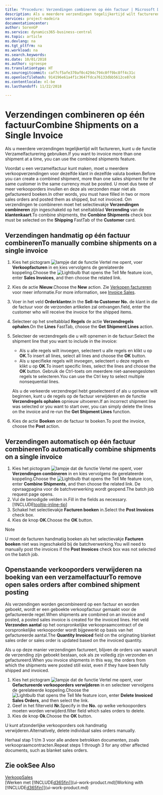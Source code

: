 ```yaml
---
title: "Procedure: Verzendingen combineren op één factuur | Microsoft Docs"
description: Als u meerdere verzendingen tegelijkertijd wilt factureren, kunt u de functie Verzamelfacturering gebruiken.
services: project-madeira
documentationcenter: 
author: SorenGP
ms.service: dynamics365-business-central
ms.topic: article
ms.devlang: na
ms.tgt_pltfrm: na
ms.workload: na
ms.search.keywords: 
ms.date: 10/01/2018
ms.author: sgroespe
ms.translationtype: HT
ms.sourcegitcommit: caf7cf5afe370af0c4294c794c0ff9bc8ff4c31c
ms.openlocfilehash: 914196e61a4f1c3647fdca76133dbb5612ce87c8
ms.contentlocale: nl-be
ms.lasthandoff: 11/22/2018

---
```

# <a name="combine-shipments-on-a-single-invoice"></a><span data-ttu-id="14eca-103">Verzendingen combineren op één factuur</span><span class="sxs-lookup"><span data-stu-id="14eca-103">Combine Shipments on a Single Invoice</span></span>
<span data-ttu-id="14eca-104">Als u meerdere verzendingen tegelijkertijd wilt factureren, kunt u de functie Verzamelfacturering gebruiken.</span><span class="sxs-lookup"><span data-stu-id="14eca-104">If you want to invoice more than one shipment at a time, you can use the combined shipments feature.</span></span>  

 <span data-ttu-id="14eca-105">Voordat u een verzamelfactuur kunt maken, moet u meerdere verkoopverzendingen voor dezelfde klant in dezelfde valuta boeken.</span><span class="sxs-lookup"><span data-stu-id="14eca-105">Before you can create a combined shipment, more than one sales shipment for the same customer in the same currency must be posted.</span></span> <span data-ttu-id="14eca-106">U moet dus twee of meer verkooporders invullen en deze als verzonden maar niet als gefactureerd boeken.</span><span class="sxs-lookup"><span data-stu-id="14eca-106">In other words, you must have filled in two or more sales orders and posted them as shipped, but not invoiced.</span></span> <span data-ttu-id="14eca-107">Om verzendingen te combineren moet het selectievakje **Verzendingen combineren** zijn ingeschakeld op het sneltabblad **Verzending** van de **klantenkaart**.</span><span class="sxs-lookup"><span data-stu-id="14eca-107">To combine shipments, the **Combine Shipments** check box must be selected on the **Shipping** FastTab of the **Customer** card.</span></span>  

## <a name="to-manually-combine-shipments-on-a-single-invoice"></a><span data-ttu-id="14eca-108">Verzendingen handmatig op één factuur combineren</span><span class="sxs-lookup"><span data-stu-id="14eca-108">To manually combine shipments on a single invoice</span></span>  
1. <span data-ttu-id="14eca-109">Kies het pictogram ![lampje dat de functie Vertel me opent](media/ui-search/search_small.png "Vertel me wat u wilt doen"), voer **Verkoopfacturen** in en kies vervolgens de gerelateerde koppeling.</span><span class="sxs-lookup"><span data-stu-id="14eca-109">Choose the ![Lightbulb that opens the Tell Me feature](media/ui-search/search_small.png "Tell me what you want to do") icon, enter **Sales Invoices**, and then choose the related link.</span></span>  
2. <span data-ttu-id="14eca-110">Kies de actie **Nieuw**.</span><span class="sxs-lookup"><span data-stu-id="14eca-110">Choose the **New** action.</span></span> <span data-ttu-id="14eca-111">Zie [Verkopen factureren](sales-how-invoice-sales.md) voor meer informatie.</span><span class="sxs-lookup"><span data-stu-id="14eca-111">For more information, see [Invoice Sales](sales-how-invoice-sales.md).</span></span>
3. <span data-ttu-id="14eca-112">Voer in het veld **Orderklantnr.**</span><span class="sxs-lookup"><span data-stu-id="14eca-112">In the **Sell-to Customer No.**</span></span> <span data-ttu-id="14eca-113">de klant in die de factuur voor de verzonden artikelen zal ontvangen.</span><span class="sxs-lookup"><span data-stu-id="14eca-113">field, enter the customer who will receive the invoice for the shipped items.</span></span>  
4. <span data-ttu-id="14eca-114">Selecteer op het sneltabblad **Regels** de actie **Verzendregels ophalen**.</span><span class="sxs-lookup"><span data-stu-id="14eca-114">On the **Lines** FastTab, choose the **Get Shipment Lines** action.</span></span>  
5. <span data-ttu-id="14eca-115">Selecteer de verzendregels die u wilt opnemen in de factuur:</span><span class="sxs-lookup"><span data-stu-id="14eca-115">Select the shipment line that you want to include in the invoice:</span></span>  

    - <span data-ttu-id="14eca-116">Als u alle regels wilt invoegen, selecteert u alle regels en klikt u op **OK**.</span><span class="sxs-lookup"><span data-stu-id="14eca-116">To insert all lines, select all lines and choose the **OK** button.</span></span>  
    - <span data-ttu-id="14eca-117">Als u specifieke regels wilt invoegen, selecteert u deze regels en klikt u op **OK**.</span><span class="sxs-lookup"><span data-stu-id="14eca-117">To insert specific lines, select the lines and choose the **OK** button.</span></span> <span data-ttu-id="14eca-118">Gebruik de Ctrl-toets om meerdere niet-aaneengesloten regels te selecteren.</span><span class="sxs-lookup"><span data-stu-id="14eca-118">You can use the Ctrl key to select multiple nonsequential lines.</span></span>  

    <span data-ttu-id="14eca-119">Als u de verkeerde verzendregel hebt geselecteerd of als u opnieuw wilt beginnen, kunt u de regels op de factuur verwijderen en de functie **Verzendregels ophalen** opnieuw uitvoeren.</span><span class="sxs-lookup"><span data-stu-id="14eca-119">If an incorrect shipment line was selected or you want to start over, you can simply delete the lines on the invoice and re-run the **Get Shipment Lines** function.</span></span>  
7. <span data-ttu-id="14eca-120">Kies de actie **Boeken** om de factuur te boeken.</span><span class="sxs-lookup"><span data-stu-id="14eca-120">To post the invoice, choose the **Post** action.</span></span>  

## <a name="to-automatically-combine-shipments-on-a-single-invoice"></a><span data-ttu-id="14eca-121">Verzendingen automatisch op één factuur combineren</span><span class="sxs-lookup"><span data-stu-id="14eca-121">To automatically combine shipments on a single invoice</span></span>  
1. <span data-ttu-id="14eca-122">Kies het pictogram ![lampje dat de functie Vertel me opent](media/ui-search/search_small.png "Vertel me wat u wilt doen"), voer **Verzendingen combineren** in en kies vervolgens de gerelateerde koppeling.</span><span class="sxs-lookup"><span data-stu-id="14eca-122">Choose the ![Lightbulb that opens the Tell Me feature](media/ui-search/search_small.png "Tell me what you want to do") icon, enter **Combine Shipments**, and then choose the related link.</span></span> <span data-ttu-id="14eca-123">De opvraagpagina voor de batchverwerking wordt geopend.</span><span class="sxs-lookup"><span data-stu-id="14eca-123">The batch job request page opens.</span></span>  
2. <span data-ttu-id="14eca-124">Vul de benodigde velden in.</span><span class="sxs-lookup"><span data-stu-id="14eca-124">Fill in the fields as necessary.</span></span> [!INCLUDE[tooltip-inline-tip](includes/tooltip-inline-tip_md.md)]
3. <span data-ttu-id="14eca-125">Schakel het selectievakje **Facturen boeken** in.</span><span class="sxs-lookup"><span data-stu-id="14eca-125">Select the **Post Invoices** check box.</span></span>  
4.  <span data-ttu-id="14eca-126">Kies de knop **OK**.</span><span class="sxs-lookup"><span data-stu-id="14eca-126">Choose the **OK** button.</span></span>  

> [!NOTE]  
>  <span data-ttu-id="14eca-127">U moet de facturen handmatig boeken als het selectievakje **Facturen boeken** niet was ingeschakeld bij de batchverwerking.</span><span class="sxs-lookup"><span data-stu-id="14eca-127">You will need to manually post the invoices if the **Post Invoices** check box was not selected on the batch job.</span></span>  

## <a name="to-remove-open-sales-orders-after-combined-shipment-posting"></a><span data-ttu-id="14eca-128">Openstaande verkooporders verwijderen na boeking van een verzamelfactuur</span><span class="sxs-lookup"><span data-stu-id="14eca-128">To remove open sales orders after combined shipment posting</span></span> 
<span data-ttu-id="14eca-129">Als verzendingen worden gecombineerd op een factuur en worden geboekt, wordt er een geboekte verkoopfactuur gemaakt voor de gefactureerde regel.</span><span class="sxs-lookup"><span data-stu-id="14eca-129">When shipments are combined on an invoice and posted, a posted sales invoice is created for the invoiced lines.</span></span> <span data-ttu-id="14eca-130">Het veld **Verzonden aantal** op het oorspronkelijke verkoopraamcontract of de oorspronkelijke verkooporder wordt bijgewerkt op basis van het gefactureerde aantal.</span><span class="sxs-lookup"><span data-stu-id="14eca-130">The **Quantity Invoiced** field on the originating blanket sales order or sales order is updated based on the invoiced quantity.</span></span>  

<span data-ttu-id="14eca-131">Als u op deze manier verzendingen factureert, blijven de orders van waaruit de verzending zijn geboekt bestaan, ook als ze volledig zijn verzonden en gefactureerd.</span><span class="sxs-lookup"><span data-stu-id="14eca-131">When you invoice shipments in this way, the orders from which the shipments were posted still exist, even if they have been fully shipped and invoiced.</span></span>   

1. <span data-ttu-id="14eca-132">Kies het pictogram ![lampje dat de functie Vertel me opent](media/ui-search/search_small.png "Vertel me wat u wilt doen"), voer **Gefactureerde verkooporders verwijderen** in en selecteer vervolgens de gerelateerde koppeling.</span><span class="sxs-lookup"><span data-stu-id="14eca-132">Choose the ![Lightbulb that opens the Tell Me feature](media/ui-search/search_small.png "Tell me what you want to do") icon, enter **Delete Invoiced Sales Orders**, and then select the link.</span></span>  
2. <span data-ttu-id="14eca-133">Geef in het filterveld **Nr.**</span><span class="sxs-lookup"><span data-stu-id="14eca-133">Specify in the **No.**</span></span> <span data-ttu-id="14eca-134">op welke verkooporders moeten worden verwijderd.</span><span class="sxs-lookup"><span data-stu-id="14eca-134">filter field which sales orders to delete.</span></span>  
3. <span data-ttu-id="14eca-135">Kies de knop **Ok**.</span><span class="sxs-lookup"><span data-stu-id="14eca-135">Choose the **OK** button.</span></span>  

<span data-ttu-id="14eca-136">U kunt afzonderlijke verkooporders ook handmatig verwijderen.</span><span class="sxs-lookup"><span data-stu-id="14eca-136">Alternatively, delete individual sales orders manually.</span></span>  

<span data-ttu-id="14eca-137">Herhaal stap 1 t/m 3 voor alle andere betrokken documenten, zoals verkoopraamcontracten.</span><span class="sxs-lookup"><span data-stu-id="14eca-137">Repeat steps 1 through 3 for any other affected documents, such as blanket sales orders.</span></span>

## <a name="see-also"></a><span data-ttu-id="14eca-138">Zie ook</span><span class="sxs-lookup"><span data-stu-id="14eca-138">See Also</span></span>  
[<span data-ttu-id="14eca-139">Verkoop</span><span class="sxs-lookup"><span data-stu-id="14eca-139">Sales</span></span>](sales-manage-sales.md)  
<span data-ttu-id="14eca-140">[Werken met [!INCLUDE[d365fin](includes/d365fin_md.md)]](ui-work-product.md)</span><span class="sxs-lookup"><span data-stu-id="14eca-140">[Working with [!INCLUDE[d365fin](includes/d365fin_md.md)]](ui-work-product.md)</span></span>

